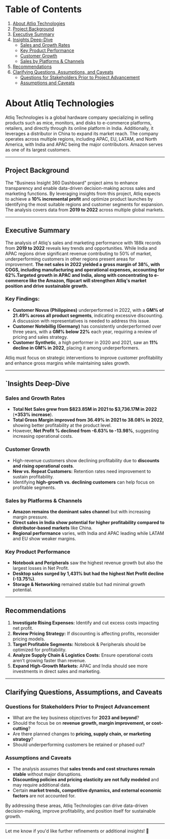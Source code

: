 # Table of Contents
1. [About Atliq Technologies](#about-atliq-technologies)
2. [Project Background](#project-background)
3. [Executive Summary](#executive-summary)
4. [Insights Deep-Dive](#insights-deep-dive)
   - [Sales and Growth Rates](#sales-and-growth-rates)
   - [Key Product Performance](#key-product-performance)
   - [Customer Growth](#customer-growth)
   - [Sales by Platforms & Channels](#sales-by-platforms--channels)
5. [Recommendations](#recommendations)
6. [Clarifying Questions, Assumptions, and Caveats](#clarifying-questions-assumptions-and-caveats)
   - [Questions for Stakeholders Prior to Project Advancement](#questions-for-stakeholders-prior-to-project-advancement)
   - [Assumptions and Caveats](#assumptions-and-caveats)

# About Atliq Technologies
Atliq Technologies is a global hardware company specializing in selling products such as mice, monitors, and disks to e-commerce platforms, retailers, and directly through its online platform in India. Additionally, it leverages a distributor in China to expand its market reach. The company operates across multiple regions, including APAC, EU, LATAM, and North America, with India and APAC being the major contributors. Amazon serves as one of its largest customers.

---

## Project Background
The "Business Insight 360 Dashboard" project aims to enhance transparency and enable data-driven decision-making across sales and marketing functions. By leveraging insights from this project, Atliq expects to achieve a **10% incremental profit** and optimize product launches by identifying the most suitable regions and customer segments for expansion. The analysis covers data from **2019 to 2022** across multiple global markets.

---

## Executive Summary
The analysis of Atliq's sales and marketing performance with 188k records from **2019 to 2022** reveals key trends and opportunities. While India and APAC regions drive significant revenue contributing to 50% of market, underperforming customers in other regions present areas for improvement. **The net sales in 2022 yielded a gross margin of 38%, with COGS, including manufacturing and operational expenses, accounting for 62%.Targeted growth in APAC and India, along with concentrating to e-commerce like the  Amazon, flipcart will strengthen Atliq's market position and drive sustainable growth.**

### Key Findings:
- **Customer Novus (Philippines)** underperformed in 2022, with a **GM% of 21.49% across all product segments**, indicating excessive discounting. A discussion with representatives is needed to address this issue.
- **Customer Notebillig (Germany)** has consistently underperformed over three years, with a **GM% below 22%** each year, requiring a review of pricing and sales strategy.
- **Customer Synthetic**, a high performer in 2020 and 2021, saw an **11% decline in GM% in 2022**, placing it among underperformers.

Atliq must focus on strategic interventions to improve customer profitability and enhance gross margins while maintaining sales growth.

---

## `Insights Deep-Dive

### Sales and Growth Rates
- **Total Net Sales grew from $823.85M in 2021 to $3,736.17M in 2022** (**+353% increase**).
- **Total Gross Margin improved from 36.49% in 2021 to 38.08% in 2022**, showing better profitability at the product level.
- However, **Net Profit % declined from -6.63% to -13.98%**, suggesting increasing operational costs.

### Customer Growth
- High-revenue customers show declining profitability due to **discounts and rising operational costs**.
- **New vs. Repeat Customers:** Retention rates need improvement to sustain profitability.
- Identifying **high-growth vs. declining customers** can help focus on profitable segments.

### Sales by Platforms & Channels
- **Amazon remains the dominant sales channel** but with increasing margin pressure.
- **Direct sales in India show potential for higher profitability compared to distributor-based markets** like China.
- **Regional performance** varies, with India and APAC leading while LATAM and EU show weaker margins.

### Key Product Performance
- **Notebook and Peripherals** saw the highest revenue growth but also the largest losses in Net Profit.
- **Desktop sales surged by 1,431% but had the highest Net Profit decline (-13.75%)**.
- **Storage & Networking** remained stable but had minimal growth potential.



---

## Recommendations
1. **Investigate Rising Expenses:** Identify and cut excess costs impacting net profit.
2. **Review Pricing Strategy:** If discounting is affecting profits, reconsider pricing models.
3. **Target Profitable Segments:** Notebook & Peripherals should be optimized for profitability.
4. **Analyze Supply Chain & Logistics Costs:** Ensure operational costs aren’t growing faster than revenue.
5. **Expand High-Growth Markets:** APAC and India should see more investments in direct sales and marketing.

---

## Clarifying Questions, Assumptions, and Caveats

### Questions for Stakeholders Prior to Project Advancement
- What are the key business objectives for **2023 and beyond**?
- Should the focus be on **revenue growth, margin improvement, or cost-cutting**?
- Are there planned changes to **pricing, supply chain, or marketing strategy**?
- Should underperforming customers be retained or phased out?

### Assumptions and Caveats
- The analysis assumes that **sales trends and cost structures remain stable** without major disruptions.
- **Discounting policies and pricing elasticity are not fully modeled** and may require additional data.
- Certain **market trends, competitive dynamics, and external economic factors** are not accounted for.

By addressing these areas, Atliq Technologies can drive data-driven decision-making, improve profitability, and position itself for sustainable growth.

---

Let me know if you'd like further refinements or additional insights! 🚀

